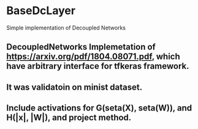 # BaseDcLayer
Simple implementation of Decoupled Networks
## DecoupledNetworks Implemetation of https://arxiv.org/pdf/1804.08071.pdf, which have arbitrary interface for tfkeras framework.
## It was validatoin on minist dataset.
## Include activations for G(seta(X), seta(W)), and H(|x|, |W|), and project method.
